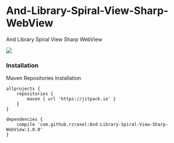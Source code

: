 # And-Library-Spiral-View-Sharp-WebView
And Library Spiral View Sharp WebView

[![](https://jitpack.io/v/rzrasel/And-Library-Spiral-View-Sharp-WebView.svg)](https://jitpack.io/#rzrasel/And-Library-Spiral-View-Sharp-WebView)

### Installation
Maven Repositories Installation

```maven repositories
allprojects {
    repositories {
        maven { url 'https://jitpack.io' }
    }
}
```
```maven dependencies
dependencies {
    compile 'com.github.rzrasel:And-Library-Spiral-View-Sharp-WebView:1.0.0'
}
```